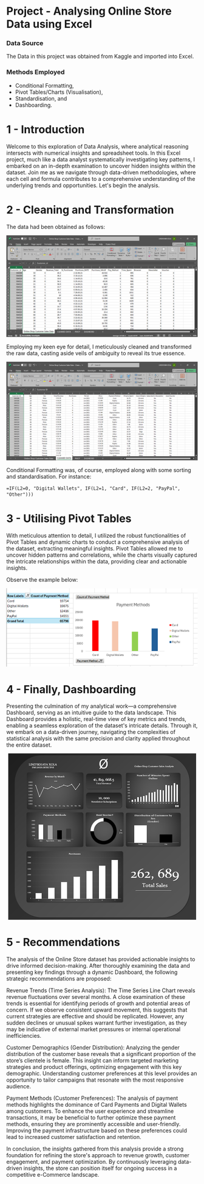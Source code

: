 # Project - Analysing Online Store Data using Excel

### Data Source
The Data in this project was obtained from Kaggle and imported into Excel.

### Methods Employed
- Conditional Formatting,
- Pivot Tables/Charts (Visualisation),
- Standardisation, and
- Dashboarding.

# 1 - Introduction
Welcome to this exploration of Data Analysis, where analytical reasoning intersects with numerical insights and spreadsheet tools. In this Excel project, much like a data analyst systematically investigating key patterns, I embarked on an in-depth examination to uncover hidden insights within the dataset. Join me as we navigate through data-driven methodologies, where each cell and formula contributes to a comprehensive understanding of the underlying trends and opportunities. Let's begin the analysis.

# 2 - Cleaning and Transformation
The data had been obtained as follows:
<p align="center">
<img src="RAW DATA.png">
</p>

Employing my keen eye for detail, I meticulously cleaned and transformed the raw data, casting aside veils of ambiguity to reveal its true essence.

<p align="center">
<img src="CLEAN DATA.png">
</p>

Conditional Formatting was, of course, employed along with some sorting and standardisation. For instance:
```excel
=IF(L2=0, "Digital Wallets", IF(L2=1, "Card", IF(L2=2, "PayPal", "Other")))
```

# 3 - Utilising Pivot Tables
With meticulous attention to detail, I utilized the robust functionalities of Pivot Tables and dynamic charts to conduct a comprehensive analysis of the dataset, extracting meaningful insights. Pivot Tables allowed me to uncover hidden patterns and correlations, while the charts visually captured the intricate relationships within the data, providing clear and actionable insights.

Observe the example below:

<p align="center">
<img src="PAYMENT METHOD.png">
</p>

# 4 - Finally, Dashboarding
Presenting the culmination of my analytical work—a comprehensive Dashboard, serving as an intuitive guide to the data landscape. This Dashboard provides a holistic, real-time view of key metrics and trends, enabling a seamless exploration of the dataset's intricate details. Through it, we embark on a data-driven journey, navigating the complexities of statistical analysis with the same precision and clarity applied throughout the entire dataset.

<p align="center">
<img src="DASHBOARD - FINAL.png">
</p>

# 5 - Recommendations
The analysis of the Online Store dataset has provided actionable insights to drive informed decision-making. After thoroughly examining the data and presenting key findings through a dynamic Dashboard, the following strategic recommendations are proposed:

Revenue Trends (Time Series Analysis):
The Time Series Line Chart reveals revenue fluctuations over several months. A close examination of these trends is essential for identifying periods of growth and potential areas of concern. If we observe consistent upward movement, this suggests that current strategies are effective and should be replicated. However, any sudden declines or unusual spikes warrant further investigation, as they may be indicative of external market pressures or internal operational inefficiencies.

Customer Demographics (Gender Distribution):
Analyzing the gender distribution of the customer base reveals that a significant proportion of the store’s clientele is female. This insight can inform targeted marketing strategies and product offerings, optimizing engagement with this key demographic. Understanding customer preferences at this level provides an opportunity to tailor campaigns that resonate with the most responsive audience.

Payment Methods (Customer Preferences):
The analysis of payment methods highlights the dominance of Card Payments and Digital Wallets among customers. To enhance the user experience and streamline transactions, it may be beneficial to further optimize these payment methods, ensuring they are prominently accessible and user-friendly. Improving the payment infrastructure based on these preferences could lead to increased customer satisfaction and retention.

In conclusion, the insights gathered from this analysis provide a strong foundation for refining the store's approach to revenue growth, customer engagement, and payment optimization. By continuously leveraging data-driven insights, the store can position itself for ongoing success in a competitive e-Commerce landscape.
